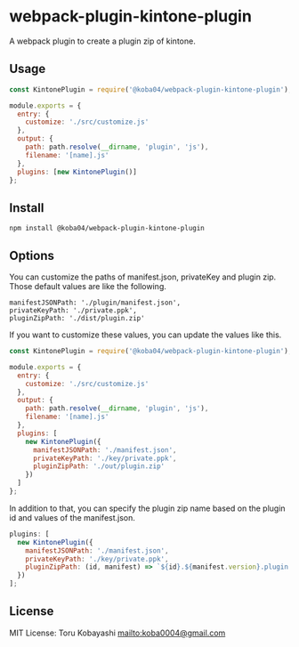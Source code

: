 # webpack-plugin-kintone-plugin

A webpack plugin to create a plugin zip of kintone.

## Usage

```js
const KintonePlugin = require('@koba04/webpack-plugin-kintone-plugin');

module.exports = {
  entry: {
    customize: './src/customize.js'
  },
  output: {
    path: path.resolve(__dirname, 'plugin', 'js'),
    filename: '[name].js'
  },
  plugins: [new KintonePlugin()]
};
```

## Install

```
npm install @koba04/webpack-plugin-kintone-plugin
```

## Options

You can customize the paths of manifest.json, privateKey and plugin zip.
Those default values are like the following.

```
manifestJSONPath: './plugin/manifest.json',
privateKeyPath: './private.ppk',
pluginZipPath: './dist/plugin.zip'
```

If you want to customize these values, you can update the values like this.

```js
const KintonePlugin = require('@koba04/webpack-plugin-kintone-plugin');

module.exports = {
  entry: {
    customize: './src/customize.js'
  },
  output: {
    path: path.resolve(__dirname, 'plugin', 'js'),
    filename: '[name].js'
  },
  plugins: [
    new KintonePlugin({
      manifestJSONPath: './manifest.json',
      privateKeyPath: './key/private.ppk',
      pluginZipPath: './out/plugin.zip'
    })
  ]
};
```

In addition to that, you can specify the plugin zip name based on the plugin id and values of the manifest.json.

```js
plugins: [
  new KintonePlugin({
    manifestJSONPath: './manifest.json',
    privateKeyPath: './key/private.ppk',
    pluginZipPath: (id, manifest) => `${id}.${manifest.version}.plugin.zip`
  })
];
```

## License

MIT License: Toru Kobayashi <mailto:koba0004@gmail.com>
